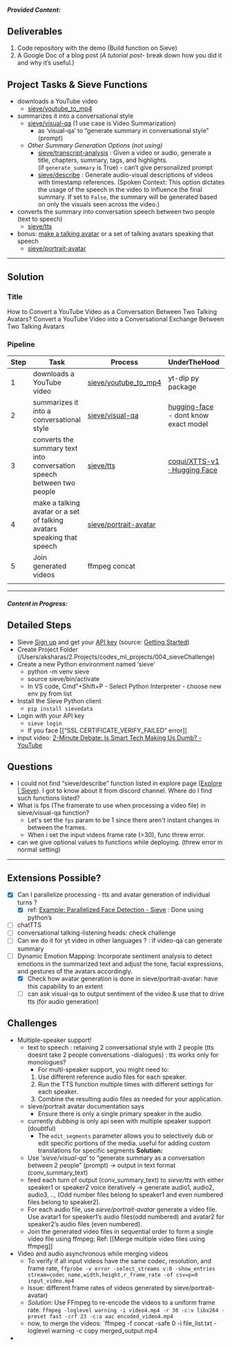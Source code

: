 ##### Provided Content:
## Deliverables
1. Code repository with the demo (Build function on Sieve)
2. A Google Doc of a blog post (*A tutorial post*- break down how you did it and why it’s useful.)

## Project Tasks & Sieve Functions
- downloads a YouTube video
	- [sieve/youtube_to_mp4](https://www.sievedata.com/functions/sieve/youtube_to_mp4)
- summarizes it into a conversational style
	- [sieve/visual-qa](https://www.sievedata.com/functions/sieve/visual-qa) (1 use case is Video Summarization)
		- as ‘visual-qa’ to “generate summary in conversational style” (prompt)
	- *Other Summary Generation Options (not using)*
		- [sieve/transcript-analysis](https://www.sievedata.com/functions/sieve/transcript-analysis) : Given a video or audio, generate a title, chapters, summary, tags, and highlights. (if `generate_summary` is True) - can’t give personalized prompt
		- [sieve/describe](https://www.sievedata.com/functions/sieve/describe) : Generate audio-visual descriptions of videos with timestamp references. (Spoken Context: This option dictates the usage of the speech in the video to influence the final summary. If set to `False`, the summary will be generated based on only the visuals seen across the video.)
- converts the summary into conversation speech between two people (text to speech)
	- [sieve/tts](https://www.sievedata.com/functions/sieve/tts)
- bonus: [make a talking avatar](https://www.sievedata.com/blog/portrait-avatar-talking-head-video-api-hedra-infinity) or a set of talking avatars speaking that speech
	- [sieve/portrait-avatar](https://www.sievedata.com/functions/sieve/portrait-avatar)

---
## Solution 
### Title
How to Convert a YouTube Video as a Conversation Between Two Talking Avatars?
Convert a YouTube Video into a Conversational Exchange Between Two Talking Avatars
### Pipeline

| Step | Task                                                                   | Process                                                                            | UnderTheHood                                                                                                                           | Remarks |
| ---- | ---------------------------------------------------------------------- | ---------------------------------------------------------------------------------- | -------------------------------------------------------------------------------------------------------------------------------------- | ------- |
| 1    | downloads a YouTube video                                              | [sieve/youtube_to_mp4](https://www.sievedata.com/functions/sieve/youtube_to_mp4)   | yt-dlp py package                                                                                                                      |         |
| 2    | summarizes it into a conversational style                              | [sieve/visual-qa](https://www.sievedata.com/functions/sieve/visual-qa)             | [hugging-face](https://huggingface.co/docs/transformers/main/en/tasks/visual_question_answering#zero-shot-vqa) - dont know exact model |         |
| 3    | converts the summary text into conversation speech between two people  | [sieve/tts](https://www.sievedata.com/functions/sieve/tts)                         | [coqui/XTTS-v1 · Hugging Face](https://huggingface.co/coqui/XTTS-v1)                                                                   |         |
| 4    | make a talking avatar or a set of talking avatars speaking that speech | [sieve/portrait-avatar](https://www.sievedata.com/functions/sieve/portrait-avatar) |                                                                                                                                        |         |
| 5    | Join generated videos                                                  | ffmpeg concat                                                                      |                                                                                                                                        |         |
|      |                                                                        |                                                                                    |                                                                                                                                        |         |

---
##### Content in Progress:
## Detailed Steps
- Sieve [Sign up](https://www.sievedata.com/dashboard) and get your [API key](https://www.sievedata.com/dashboard/settings) (source: [Getting Started](https://docs.sievedata.com/guide/intro#getting-started))
- Create Project Folder (/Users/aksharas/2.Projects/codes_ml_projects/004_sieveChallenge)
- Create a new Python environment named ‘sieve’
	- python -m venv sieve 
	- source sieve/bin/activate
	- In VS code, Cmd"+Shift+P - Select Python Interpreter - choose new env py from list
- Install the Sieve Python client
	- `pip install sievedata`
- Login with your API key
	 - `sieve login`
	 - If you face [[“SSL CERTIFICATE_VERIFY_FAILED” error]]
- input video: [2-Minute Debate: Is Smart Tech Making Us Dumb? - YouTube](https://youtu.be/mh8AfvllYwA) 

## Questions
- I could not find “sieve/describe” function listed in explore page ([Explore | Sieve](https://www.sievedata.com/explore)). I got to know about it from discord channel. Where do I find such functions listed?
- What is fps (The framerate to use when processing a video file) in sieve/visual-qa function?
	- Let's set the `fps` param to be 1 since there aren't instant changes in between the frames.
	- When i set the input videos frame rate (=30), func threw error. 
- can we give optional values to functions while deploying. (threw error in normal setting)

---
## Extensions Possible?
- [x] Can I parallelize processing - tts and avatar generation of individual turns ?
	- [x] ref: [Example: Parallelized Face Detection - Sieve](https://docs.sievedata.com/guide/examples/parallelized-face-detection) : Done using python’s 
- [ ] chatTTS
- [ ] conversational talking-listening heads: check challenge
- [ ] Can we do it for yt video in other languages ? : if video-qa can generate summary
- [ ] Dynamic Emotion Mapping: Incorporate sentiment analysis to detect emotions in the summarized text and adjust the tone, facial expressions, and gestures of the avatars accordingly. 
	- [x] Check how avatar generation is done in sieve/portrait-avatar: have this capability to an extent 
	- [ ] can ask visual-qa to output sentiment of the video & use that to drive tts (for audio generation)
## Challenges
- Multiple-speaker support!
	- text to speech : retaining 2 conversational style with 2 people (tts doesnt take 2 people conversations -dialogues) : tts works only for monologues?
		- For multi-speaker support, you might need to:
		1. Use different reference audio files for each speaker.
		2. Run the TTS function multiple times with different settings for each speaker.
		3. Combine the resulting audio files as needed for your application.
	- sieve/portrait avatar  documentation says
		- Ensure there is only a single primary speaker in the audio.
	-  currently *dubbing* is only api seen with multiple speaker support (doubtful)
		- The `edit_segments` parameter allows you to selectively dub or edit specific portions of the media. useful for adding custom translations for specific segments
	**Solution:** 
	- Use  ‘*sieve/visual-qa*’ to “generate summary as a conversation between 2 people” (prompt) → output in text format (conv_summary_text)
	- feed each turn of output (conv_summary_text) to *sieve/tts* with either speaker1 or speaker2 voice iteratively → generate audio1, audio2, audio3, .., (Odd number files belong to speaker1 and even numbered files belong to speaker2).
	- For each audio file, use *sieve/portrait-avatar* generate a video file. Use avatar1 for speaker1’s audio files(odd numbered) and avatar2 for speaker2’s audio files (even numbered). 
	- Join the generated video files in sequential order to form a single video file using ffmpeg; Ref: [[Merge multiple video files using ffmpeg]]
- Video and audio asynchronous while merging videos 
	- To verify if all input videos have the same codec, resolution, and frame rate,
	`ffprobe -v error -select_streams v:0 -show_entries stream=codec_name,width,height,r_frame_rate -of csv=p=0 input_video.mp4`
	- Issue: different frame rates of videos generated by sieve/portrait-avatar)
	- *Solution*: Use FFmpeg to re-encode the videos to a uniform frame rate.
	`ffmpeg -loglevel warning -i video4.mp4 -r 30 -c:v libx264 -preset fast -crf 23 -c:a aac encoded_video4.mp4`
	- now, to merge the videos:
	`ffmpeg -f concat -safe 0 -i file_list.txt -loglevel warning -c copy merged_output.mp4
-



	






	
	